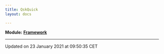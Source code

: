 ```yaml
---
title: QskQuick
layout: docs

---
```



**Module:** **[Framework](/docs/modules/group___framework/)**



-------------------------------

Updated on 23 January 2021 at 09:50:35 CET